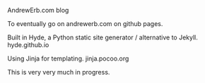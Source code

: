 AndrewErb.com blog

To eventually go on andrewerb.com on github pages.

Built in Hyde, a Python static site generator / alternative to Jekyll. hyde.github.io

Using Jinja for templating. jinja.pocoo.org

This is very very much in progress.
